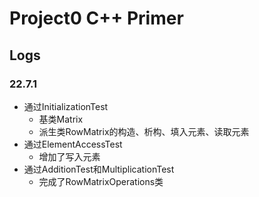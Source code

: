 # Project0 C++ Primer
## Logs
### 22.7.1
- 通过InitializationTest
  - 基类Matrix
  - 派生类RowMatrix的构造、析构、填入元素、读取元素
- 通过ElementAccessTest
  - 增加了写入元素
- 通过AdditionTest和MultiplicationTest
  - 完成了RowMatrixOperations类